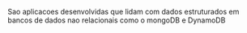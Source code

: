 <!-- O que são os ODMs? -->

Sao aplicacoes desenvolvidas que lidam com dados estruturados em bancos de dados nao relacionais como o mongoDB e DynamoDB